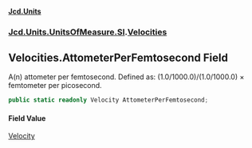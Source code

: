 #### [Jcd.Units](index.md 'index')
### [Jcd.Units.UnitsOfMeasure.SI](Jcd.Units.UnitsOfMeasure.SI.md 'Jcd.Units.UnitsOfMeasure.SI').[Velocities](Velocities.md 'Jcd.Units.UnitsOfMeasure.SI.Velocities')

## Velocities.AttometerPerFemtosecond Field

A(n) attometer per femtosecond. Defined as: (1.0/1000.0)/(1.0/1000.0) × femtometer per picosecond.

```csharp
public static readonly Velocity AttometerPerFemtosecond;
```

#### Field Value
[Velocity](Velocity.md 'Jcd.Units.UnitTypes.Velocity')